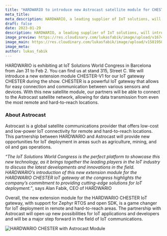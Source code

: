 ```yaml
---
title: "HARDWARIO to introduce new Astrocast satellite module for CHESTER IoT gateway in Barcelona"
meta_title: 
meta_description: HARDWARIO, a leading supplier of IoT solutions, will introduce a new expansion module for the IoT gateway CHESTER  at the IoT Solution World Congress in Barcelona.
draft: false
date: 2023-01-29
description: HARDWARIO, a leading supplier of IoT solutions, will introduce a new expansion module for the IoT gateway CHESTER  at the IoT Solution World Congress in Barcelona.
image_preview: https://res.cloudinary.com/lukasfabik/image/upload/v1674941056/blog/2023-01-30-astrocast/chester-w1.png
image_main: https://res.cloudinary.com/lukasfabik/image/upload/v1581950249/blog/wide_placeholder.jpg
image_meta: 
author: lukas_fabik
---
```


HARDWARIO is exhibiting at IoT Solutions World Congress in Barcelona from Jan 31 to Feb 2. You can find us at stand 315, Street C. We will introduce a new extension module CHESTER-V1 for our IoT gateway CHESTER during the show. CHESTER is a powerful IoT gateway that allows for easy connection and communication between various sensors and devices. With this new satellite module, our partners will be able to connect to the Astrocast satellite network, allowing for data transmission from even the most remote and hard-to-reach locations.

### About Astrocast 

Astrocast is a global satellite communications provider that offers low-cost and low-power IoT connectivity for remote and hard-to-reach locations. This partnership between HARDWARIO and Astrocast will provide new opportunities for IoT deployment in areas such as agriculture, mining, and oil and gas operations.

_“The IoT Solutions World Congress is the perfect platform to showcase this new technology, as it brings together the leading players in the IoT industry to discuss the latest developments and innovations in the field. HARDWARIO’s introduction of this new extension module for the HARDWARIO CHESTER IoT gateway at the congress highlights the company’s commitment to providing cutting-edge solutions for IoT deployment.”_, says Alan Fabik, CEO of HARDWARIO

Overall, the new extension module for the HARDWARIO CHESTER IoT gateway, with support for Zephyr RTOS and open SDK, is a game changer for IoT deployment in remote and hard-to-reach areas. The partnership with Astrocast will open up new possibilities for IoT applications and developers and will be a major step forward in the field of IoT communications.

![HARDWARIO CHESTER with Astrocast Module](https://res.cloudinary.com/lukasfabik/image/upload/v1674940743/blog/2023-01-30-astrocast/CHESTER_Astrocast.png)